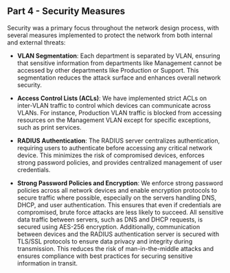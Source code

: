 ## Part 4 - Security Measures

Security was a primary focus throughout the network design process, with several measures implemented to protect the network from both internal and external threats:

- **VLAN Segmentation**: Each department is separated by VLAN, ensuring that sensitive information from departments like Management cannot be accessed by other departments like Production or Support. This segmentation reduces the attack surface and enhances overall network security.

- **Access Control Lists (ACLs)**: We have implemented strict ACLs on inter-VLAN traffic to control which devices can communicate across VLANs. For instance, Production VLAN traffic is blocked from accessing resources on the Management VLAN except for specific exceptions, such as print services.

- **RADIUS Authentication**: The RADIUS server centralizes authentication, requiring users to authenticate before accessing any critical network device. This minimizes the risk of compromised devices, enforces strong password policies, and provides centralized management of user credentials.

- **Strong Password Policies and Encryption**: We enforce strong password policies across all network devices and enable encryption protocols to secure traffic where possible, especially on the servers handling DNS, DHCP, and user authentication. This ensures that even if credentials are compromised, brute force attacks are less likely to succeed. All sensitive data traffic between servers, such as DNS and DHCP requests, is secured using AES-256 encryption. Additionally, communication between devices and the RADIUS authentication server is secured with TLS/SSL protocols to ensure data privacy and integrity during transmission. This reduces the risk of man-in-the-middle attacks and ensures compliance with best practices for securing sensitive information in transit.
